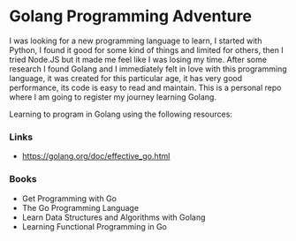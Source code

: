 # Golang Programming Adventure

I was looking for a new programming language to learn, I started with Python, I found it good for some kind of things and limited for others, then I tried Node.JS but it made me feel like I was losing my time. After some research I found Golang and I immediately felt in love with this programming language, it was created for this particular age, it has very good performance, its code is easy to read and maintain. This is a personal repo where I am going to register my journey learning Golang.

Learning to program in Golang using the following resources:

### Links

- https://golang.org/doc/effective_go.html

### Books

- Get Programming with Go
- The Go Programming Language
- Learn Data Structures and Algorithms with Golang
- Learning Functional Programming in Go
